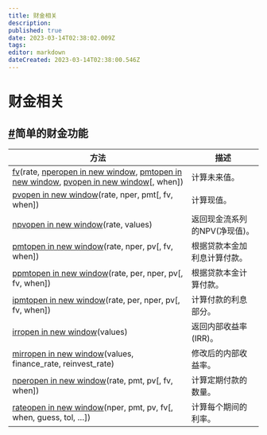 ```yaml
---
title: 财金相关
description: 
published: true
date: 2023-03-14T02:38:02.009Z
tags: 
editor: markdown
dateCreated: 2023-03-14T02:38:00.546Z
---
```


# 财金相关

## [#](https://www.numpy.org.cn/reference/routines/financial.html#简单的财金功能)简单的财金功能

| 方法                                                         | 描述                          |
| ------------------------------------------------------------ | ----------------------------- |
| [fv](https://www.numpy.org.cn/reference/routines/gene[rate](https:/numpy.org/devdocs/reference/generated/numpy.rate.html#numpy.rate)d/numpy.fv.html#numpy.fv)(rate, [nperopen in new window](https://numpy.org/devdocs/reference/generated/numpy.nper.html#numpy.nper), [pmtopen in new window](https://numpy.org/devdocs/reference/generated/numpy.pmt.html#numpy.pmt), [pvopen in new window](https://numpy.org/devdocs/reference/generated/numpy.pv.html#numpy.pv)[, when]) | 计算未来值。                  |
| [pvopen in new window](https://numpy.org/devdocs/reference/generated/numpy.pv.html#numpy.pv)(rate, nper, pmt[, fv, when]) | 计算现值。                    |
| [npvopen in new window](https://numpy.org/devdocs/reference/generated/numpy.npv.html#numpy.npv)(rate, values) | 返回现金流系列的NPV(净现值)。 |
| [pmtopen in new window](https://numpy.org/devdocs/reference/generated/numpy.pmt.html#numpy.pmt)(rate, nper, pv[, fv, when]) | 根据贷款本金加利息计算付款。  |
| [ppmtopen in new window](https://numpy.org/devdocs/reference/generated/numpy.ppmt.html#numpy.ppmt)(rate, per, nper, pv[, fv, when]) | 根据贷款本金计算付款。        |
| [ipmtopen in new window](https://numpy.org/devdocs/reference/generated/numpy.ipmt.html#numpy.ipmt)(rate, per, nper, pv[, fv, when]) | 计算付款的利息部分。          |
| [irropen in new window](https://numpy.org/devdocs/reference/generated/numpy.irr.html#numpy.irr)(values) | 返回内部收益率(IRR)。         |
| [mirropen in new window](https://numpy.org/devdocs/reference/generated/numpy.mirr.html#numpy.mirr)(values, finance_rate, reinvest_rate) | 修改后的内部收益率。          |
| [nperopen in new window](https://numpy.org/devdocs/reference/generated/numpy.nper.html#numpy.nper)(rate, pmt, pv[, fv, when]) | 计算定期付款的数量。          |
| [rateopen in new window](https://numpy.org/devdocs/reference/generated/numpy.rate.html#numpy.rate)(nper, pmt, pv, fv[, when, guess, tol, …]) | 计算每个期间的利率。          |


